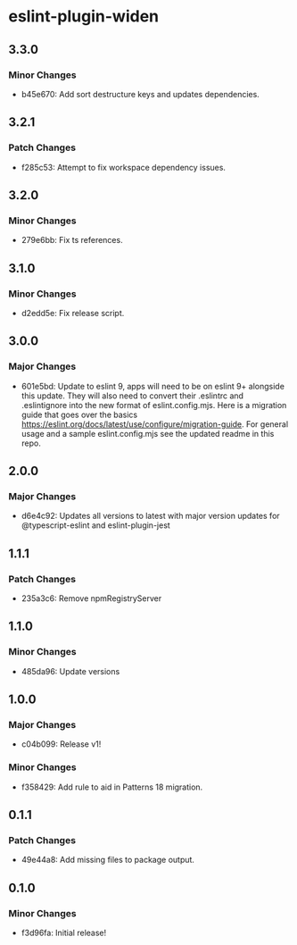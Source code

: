 # eslint-plugin-widen

## 3.3.0

### Minor Changes

- b45e670: Add sort destructure keys and updates dependencies.

## 3.2.1

### Patch Changes

- f285c53: Attempt to fix workspace dependency issues.

## 3.2.0

### Minor Changes

- 279e6bb: Fix ts references.

## 3.1.0

### Minor Changes

- d2edd5e: Fix release script.

## 3.0.0

### Major Changes

- 601e5bd: Update to eslint 9, apps will need to be on eslint 9+ alongside this
  update. They will also need to convert their .eslintrc and .eslintignore into
  the new format of eslint.config.mjs. Here is a migration guide that goes over
  the basics https://eslint.org/docs/latest/use/configure/migration-guide. For
  general usage and a sample eslint.config.mjs see the updated readme in this
  repo.

## 2.0.0

### Major Changes

- d6e4c92: Updates all versions to latest with major version updates for
  @typescript-eslint and eslint-plugin-jest

## 1.1.1

### Patch Changes

- 235a3c6: Remove npmRegistryServer

## 1.1.0

### Minor Changes

- 485da96: Update versions

## 1.0.0

### Major Changes

- c04b099: Release v1!

### Minor Changes

- f358429: Add rule to aid in Patterns 18 migration.

## 0.1.1

### Patch Changes

- 49e44a8: Add missing files to package output.

## 0.1.0

### Minor Changes

- f3d96fa: Initial release!
